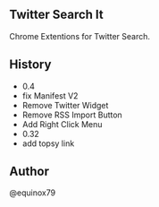 Twitter Search It
----
Chrome Extentions for Twitter Search.

History
----

- 0.4
 - fix Manifest V2
 - Remove Twitter Widget
 - Remove RSS Import Button
 - Add Right Click Menu
- 0.32
 - add topsy link


Author
----
@equinox79
